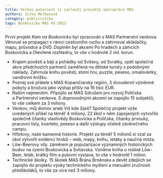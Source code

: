 ```yaml
---
title: Velkou pozornost si zaslouží projekty spolupráce MAS
authors: Jitka Melkusová
category: publicistika
tags: Boskovicko MAS 45-2013
---
```


První projekt *Kam na Boskovicku* byl zpracován s MAS Partnerství venkova. Věnoval se propagaci v rámci cestovního ruchu a zahrnoval skládačky, mapu, průvodce a DVD. Doplněn byl akcemi Po hradech a zámcích Boskovicka a Otevřené rozhledny, to vše v hodnotě 2 mil. korun.

* Krajem pověstí a bájí a pohádky od Svitavy, od Svratky, opět společná akce předchozích partnerů zaměřená na dětské turisty s podobnými náklady. Zahrnula knihu pověstí, stolní hru, puzzle, pexeso, omalovánky, vandrovní knížku.
* Poznej své přátele s MAS Kopaničiarsky región, 3 dvoudenní výměnné pobyty a brožura jako výstup přišly na 16 tisíc EUR.
* Našim nejmenším. Připojilo se MAS Sdružení pro rozvoj Poličska a Partnerství venkova. S doprovodnými akcemi se zapojilo 15 subjektů, to vše celkem za 3 miliony.
* Venkov, můj domov aneb Víš kde žiješ? Společný projekt výše uvedených přišel na téměř 4 miliony. 22 škol v něm zapojených vytvořilo společně čítanky vlastivědy Boskovicka a Poličska, čítanky prvouky, pracovní listy, kvarteto, pexeso a další výstupy včetně závěrečného campu.
* Hřbitovy, naše kamenná historie. Projekt za téměř 5 milionů si vzal za úkol vytvořit evidenci hrobů – web, mapy, knihu, letáky a naučná místa.
* Löw-Beerovy vily. záměrem je popularizace významných historických budov na území Boskovicka a Svitavska. Vznikne kniha o rodině Löw-Beer, leták, krátký film a putovní výstava, to vše v hodnotě 1 milion.
* Technické školky. 15 školek MAS Brána Brněnska a devět zdejších se zapojilo do projektu výuky technického myšlení a manuální zručnosti předškoláků, to vše za více než 3 miliony.
